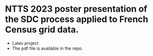# NTTS 2023 poster presentation of the SDC process applied to French Census grid data. 

- Latex project
- The pdf file is available in the repo.
